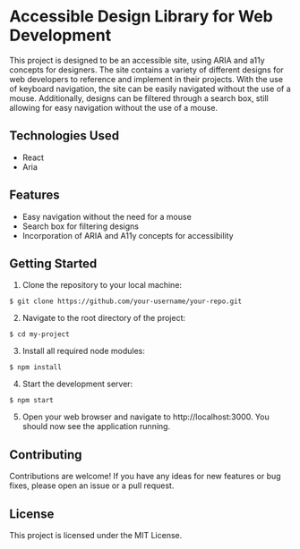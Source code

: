 # Accessible Design Library for Web Development

This project is designed to be an accessible site, using ARIA and a11y concepts for designers. The site contains a variety of different designs for web developers to reference and implement in their projects. With the use of keyboard navigation, the site can be easily navigated without the use of a mouse. Additionally, designs can be filtered through a search box, still allowing for easy navigation without the use of a mouse.

## Technologies Used
- React
- Aria

## Features
- Easy navigation without the need for a mouse
- Search box for filtering designs
- Incorporation of ARIA and A11y concepts for accessibility

## Getting Started

1. Clone the repository to your local machine:
```
$ git clone https://github.com/your-username/your-repo.git
```
2. Navigate to the root directory of the project:
```
$ cd my-project
```
3. Install all required node modules:
```
$ npm install
```
4. Start the development server:
```
$ npm start
```
5. Open your web browser and navigate to http://localhost:3000. You should now see the application running.

## Contributing

Contributions are welcome! If you have any ideas for new features or bug fixes, please open an issue or a pull request.

## License

This project is licensed under the MIT License.
